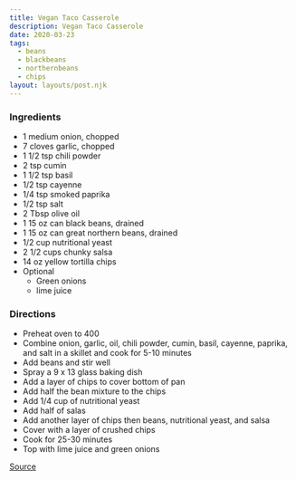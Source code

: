 ```yaml
---
title: Vegan Taco Casserole
description: Vegan Taco Casserole
date: 2020-03-23
tags:
  - beans
  - blackbeans
  - northernbeans
  - chips
layout: layouts/post.njk
---
```


### Ingredients

- 1 medium onion, chopped
- 7 cloves garlic, chopped
- 1 1/2 tsp chili powder
- 2 tsp cumin
- 1 1/2 tsp basil
- 1/2 tsp cayenne
- 1/4 tsp smoked paprika
- 1/2 tsp salt
- 2 Tbsp olive oil
- 1 15 oz can black beans, drained
- 1 15 oz can great northern beans, drained
- 1/2 cup nutritional yeast
- 2 1/2 cups chunky salsa
- 14 oz yellow tortilla chips
- Optional
  - Green onions
  - lime juice

### Directions

- Preheat oven to 400
- Combine onion, garlic, oil, chili powder, cumin, basil, cayenne, paprika, and salt in a skillet and cook for 5-10 minutes
- Add beans and stir well
- Spray a 9 x 13 glass baking dish
- Add a layer of chips to cover bottom of pan
- Add half the bean mixture to the chips
- Add 1/4 cup of nutritional yeast
- Add half of salas
- Add another layer of chips then beans, nutritional yeast, and salsa
- Cover with a layer of crushed chips
- Cook for 25-30 minutes
- Top with lime juice and green onions

[Source](https://buildyourbite.com/vegan-taco-casserole/)
